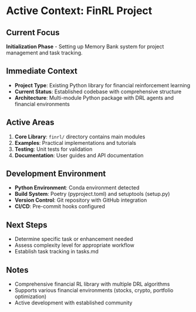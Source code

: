 # Active Context: FinRL Project

## Current Focus

**Initialization Phase** - Setting up Memory Bank system for project management and task tracking.

## Immediate Context

- **Project Type**: Existing Python library for financial reinforcement learning
- **Current Status**: Established codebase with comprehensive structure
- **Architecture**: Multi-module Python package with DRL agents and financial environments

## Active Areas

1. **Core Library**: `finrl/` directory contains main modules
2. **Examples**: Practical implementations and tutorials
3. **Testing**: Unit tests for validation
4. **Documentation**: User guides and API documentation

## Development Environment

- **Python Environment**: Conda environment detected
- **Build System**: Poetry (pyproject.toml) and setuptools (setup.py)
- **Version Control**: Git repository with GitHub integration
- **CI/CD**: Pre-commit hooks configured

## Next Steps

- Determine specific task or enhancement needed
- Assess complexity level for appropriate workflow
- Establish task tracking in tasks.md

## Notes

- Comprehensive financial RL library with multiple DRL algorithms
- Supports various financial environments (stocks, crypto, portfolio optimization)
- Active development with established community
